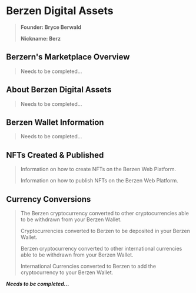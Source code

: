 # Berzen Digital Assets

> **Founder: Bryce Berwald**
>
> **Nickname: Berz**

## Berzern's Marketplace Overview
>
> Needs to be completed...

## About Berzen Digital Assets
>
> Needs to be completed...

## Berzen Wallet Information
>
> Needs to be completed...

## NFTs Created & Published
>
> Information on how to create NFTs on the Berzen Web Platform.
>
> Information on how to publish NFTs on the Berzen Web Platform.

## Currency Conversions
>
> The Berzen cryptocurrency converted to other cryptocurrencies able to be withdrawn from your Berzen Wallet.
>
> Cryptocurrencies converted to Berzen to be deposited in your Berzen Wallet.
>
> Berzen cryptocurrency converted to other international currencies able to be withdrawn from your Berzen Wallet.
>
> International Currencies converted to Berzen to add the cryptocurrency to your Berzen Wallet.

***Needs to be completed...***
